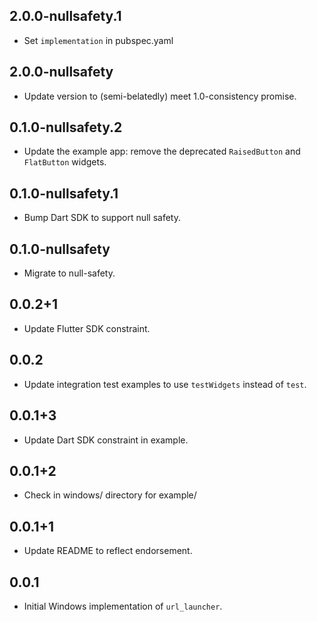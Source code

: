 ## 2.0.0-nullsafety.1

* Set `implementation` in pubspec.yaml

## 2.0.0-nullsafety

* Update version to (semi-belatedly) meet 1.0-consistency promise.

## 0.1.0-nullsafety.2

* Update the example app: remove the deprecated `RaisedButton` and `FlatButton` widgets.

## 0.1.0-nullsafety.1

* Bump Dart SDK to support null safety.

## 0.1.0-nullsafety

* Migrate to null-safety.

## 0.0.2+1

* Update Flutter SDK constraint.

## 0.0.2

* Update integration test examples to use `testWidgets` instead of `test`.

## 0.0.1+3

* Update Dart SDK constraint in example.

## 0.0.1+2

* Check in windows/ directory for example/

## 0.0.1+1

* Update README to reflect endorsement.

## 0.0.1

* Initial Windows implementation of `url_launcher`.
